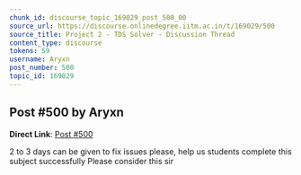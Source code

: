 ```yaml
---
chunk_id: discourse_topic_169029_post_500_00
source_url: https://discourse.onlinedegree.iitm.ac.in/t/169029/500
source_title: Project 2 - TDS Solver - Discussion Thread
content_type: discourse
tokens: 59
username: Aryxn
post_number: 500
topic_id: 169029
---
```


## Post #500 by Aryxn

**Direct Link**: [Post #500](https://discourse.onlinedegree.iitm.ac.in/t/169029/500)

2 to 3 days can be given to fix issues please, help us students complete this subject successfully Please consider this sir
